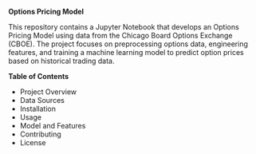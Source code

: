 **Options Pricing Model**

This repository contains a Jupyter Notebook that develops an Options Pricing Model using data from the Chicago Board Options Exchange (CBOE). The project focuses on preprocessing options data, engineering features, and training a machine learning model to predict option prices based on historical trading data.

**Table of Contents**
- Project Overview
- Data Sources
- Installation
- Usage
- Model and Features
- Contributing
- License
